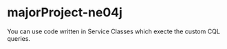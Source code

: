 # majorProject-ne04j

You can use code written in Service Classes which execte the custom CQL queries.
